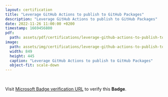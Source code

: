 ```yaml
---
layout: certification
title: "Leverage GitHub Actions to publish to GitHub Packages"
description: "Leverage GitHub Actions to publish to GitHub Packages"
date: 2022-11-26 11:00:00 +0200
timestamp: 1669456800
pdf:
  path: assets/pdf/certifications/leverage-github-actions-to-publish-to-github-packages.pdf
image:
  path: assets/img/certifications/leverage-github-actions-to-publish-to-github-packages.webp
  width: 849
  height: 445
  caption: "Leverage GitHub Actions to publish to GitHub Packages"
  object-fit: scale-down
---
```


<br /> 

<p class="lead text-center">
  Visit <a href="https://learn.microsoft.com/en-us/training/achievements/learn.github.github-actions-packages.badge?username=char0n">Microsoft Badge verification URL</a> to verify this <strong>Badge</strong>.
</p>
